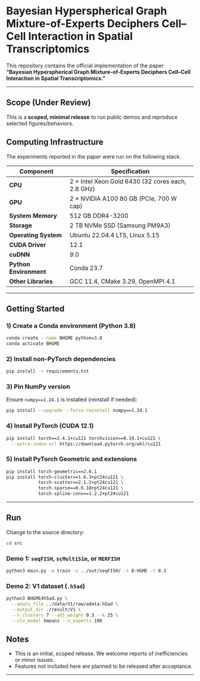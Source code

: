 # Bayesian Hyperspherical Graph Mixture-of-Experts Deciphers Cell–Cell Interaction in Spatial Transcriptomics

This repository contains the official implementation of the paper  
**“Bayesian Hyperspherical Graph Mixture-of-Experts Deciphers Cell–Cell Interaction in Spatial Transcriptomics.”**

---

## Scope (Under Review)

This is a **scoped, minimal release** to run public demos and reproduce selected figures/behaviors.  

## Computing Infrastructure <a name="infrastructure"></a>

The experiments reported in the paper were run on the following stack.  

| Component | Specification |
|---|---|
| **CPU** | 2 × Intel Xeon Gold 6430 (32 cores each, 2.8 GHz) |
| **GPU** | 2 × NVIDIA A100 80 GB (PCIe, 700 W cap) |
| **System Memory** | 512 GB DDR4-3200 |
| **Storage** | 2 TB NVMe SSD (Samsung PM9A3) |
| **Operating System** | Ubuntu 22.04.4 LTS, Linux 5.15 |
| **CUDA Driver** | 12.1 |
| **cuDNN** | 9.0 |
| **Python Environment** | Conda 23.7 |
| **Other Libraries** | GCC 11.4, CMake 3.29, OpenMPI 4.1 |

---

## Getting Started

### 1) Create a Conda environment (Python 3.8)
```bash
conda create --name BHGME python=3.8
conda activate BHGME
````

### 2) Install non-PyTorch dependencies

```bash
pip install -r requirements.txt
```

### 3) Pin NumPy version

Ensure `numpy==1.24.1` is installed (reinstall if needed):

```bash
pip install --upgrade --force-reinstall numpy==1.24.1
```

### 4) Install PyTorch (CUDA 12.1)

```bash
pip install torch==2.4.1+cu121 torchvision==0.19.1+cu121 \
  --extra-index-url https://download.pytorch.org/whl/cu121
```

### 5) Install PyTorch Geometric and extensions

```bash
pip install torch-geometric==2.6.1
pip install torch-cluster==1.6.3+pt24cu121 \
            torch-scatter==2.1.2+pt24cu121 \
            torch-sparse==0.6.18+pt24cu121 \
            torch-spline-conv==1.2.2+pt24cu121
```

---

## Run

Change to the source directory:

```bash
cd src
```

### Demo 1: `seqFISH`, `scMultiSim`, or `MERFISH`

```bash
python3 main.py -m train -o ../out/seqFISH/ -s B-HGME -t 0.3
```

### Demo 2: V1 dataset (`.h5ad`)

```bash
python3 BHGME4h5ad.py \
  --adata_file ../data/V1/raw/adata.h5ad \
  --output_dir ./result/V1 \
  --n_clusters 7 --adj_weight 0.3 --k 25 \
  --clu_model kmeans --n_experts 100
```

## Notes

* This is an initial, scoped release. We welcome reports of inefficiencies or minor issues.
* Features not included here are planned to be released after acceptance.

---

